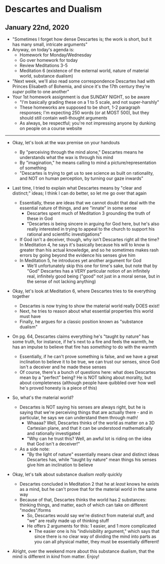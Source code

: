 # Descartes and Dualism

## January 22nd, 2020

- "Sometimes I forget how dense Descartes is; the work is short, but it has many small, intricate arguments"
- Anyway, on today's agenda is:
    - Homework for Monday/Wednesday
    - Go over homework for today
    - Review Meditations 3-5
    - Meditation 6 (existence of the external world, nature of material world, substance dualism)
- "Next week, we'll also read some correspondence Descartes had with Princes Elisabeth of Bohemia, and since it's the 17th century they're *super* polite to one another"
- Your 1st homework assignment is due SUNDAY NIGHT, so be aware
    - "I'm basically grading these on a 1 to 5 scale, and not super-harshly"
    - These homeworks are supposed to be short, 1-2 paragraph responses; I'm expecting 250 words (or at MOST 500), but they should still contain well-thought arguments
    - As always, be respectful; you're not impressing anyone by dunking on people on a course website
--------------------------------------------------------------------------------

- Okay, let's look at the wax premise on your handouts
    - By "perceiving through the mind alone," Descartes means he understands what the wax is through his mind
    - By "imagination," he means calling to mind a picture/representation of something
    - "Descartes is trying to get us to see science as built on rationality, and NOT on human perception, by turning our gaze inwards"

- Last time, I tried to explain what Descartes means by "clear and distinct;" ideas; I think I can do better, so let me go over that again
    - Essentially, these are ideas that we cannot doubt that deal with the essential nature of things, and are "innate" in some sense
        - Descartes spent much of Meditation 3 grounding the truth of these in God
        - "Descartes *is* being sincere in arguing for God here, but he's also really interested in trying to appeal to the church to support his rational and scientific investigations"
    - If God isn't a deceiver, though, why isn't Descartes right all the time? In Meditation 4, he says it's basically because his will to know is greater than his actual knowledge, and so he sometimes makes rash errors by going beyond the evidence his senses give him
    - In Meditation 5, he introduces yet another argument for God
        - We'll unfortunately skip this one for time's sake, but note that by "God" Descartes has a VERY particular notion of an infinitely real, infinitely good being ("good" not just in a moral sense, but in the sense of not lacking anything)

- Okay, let's look at Meditation 6, where Descartes tries to tie everything together
    - Descartes is now trying to show the material world really DOES exist!
    - Next, he tries to reason about what essential properties this world must have
    - Finally, he argues for a classic position known as "substance dualism"

- On pg. 64, Descartes claims everything he's "taught by nature" has some truth, for instance, if he's next to a fire and feels the warmth, he has an impulse to believe that fire has *something* to do with the warmth
    - Essentially, if he can't prove something is false, and we have a great inclination to believe it to be true, we can trust our senses, since God isn't a deceiver and he made these senses
    - Of course, there's a bunch of questions here: what does Descartes mean by a "perfect" being? He is NOT talking about morality, but about completeness (although people have quibbled over how well he's proved honesty is a piece of this)

- So, what's the material world?
    - Descartes is NOT saying his senses are always right, but he is saying that we're perceiving things that are actually there - and in particular, he says we can understand them through math!
        - Whaaaa? Well, Descartes thinks of the world as matter on a 3D Cartesian plane, and that it can be understood mathematically and rationally investigated
        - "Why can he trust this? Well, an awful lot is riding on the idea that God isn't a deceiver!"
    - As a side note:
        - "By the light of nature" essentially means clear and distinct ideas Descartes has, while "taught by nature" mean things his senses give him an inclination to believe

- Okay, let's talk about substance dualism *really* quickly
    - Descartes concluded in Meditation 2 that he at *least* knows he exists as a mind, but he can't prove that for the material world in the same way
    - Because of that, Descartes thinks the world has 2 substances: thinking things, and matter, each of which can take on different "modes"/forms
        - So, Descartes would say we're distinct from material stuff, and "we" are really made up of thinking stuff
        - He offers 2 arguments for this: 1 easier, and 1 more complicated
            - The easier one is his "indivisibility argument," which says that since there is no clear way of dividing the mind into parts as you can all physical matter, they must be essentially different!

- Alright, over the weekend more about this substance dualism, that the mind is different in *kind* from matter. Enjoy!
